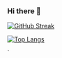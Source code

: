 ### Hi there 👋

[![GitHub Streak](https://github-readme-streak-stats.herokuapp.com/?user=jonathanye29&theme=prussian)](https://git.io/streak-stats)

[![Top Langs](https://github-readme-stats.vercel.app/api/top-langs/?username=jonathanye29&theme=prussian&layout=compact)](https://github.com/anuraghazra/github-readme-stats)

<!--
**jonathanye29/jonathanye29** is a ✨ _special_ ✨ repository because its `README.md` (this file) appears on your GitHub profile.

Here are some ideas to get you started:

- 🔭 I’m currently working on ...
- 🌱 I’m currently learning ...
- 👯 I’m looking to collaborate on ...
- 🤔 I’m looking for help with ...
- 💬 Ask me about ...
- 📫 How to reach me: ...
- 😄 Pronouns: ...
- ⚡ Fun fact: ...
-->
`
